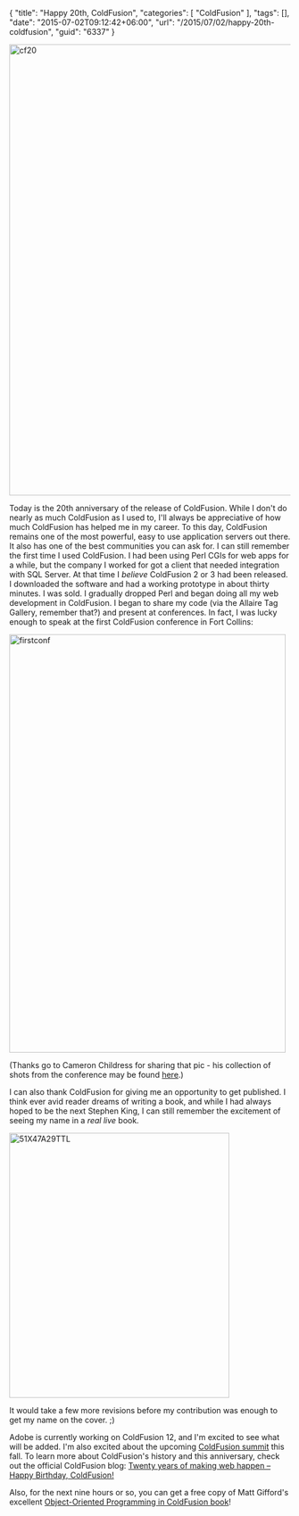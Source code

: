 {
	"title": "Happy 20th, ColdFusion",
	"categories": [
		"ColdFusion"
	],
	"tags": [],
	"date": "2015-07-02T09:12:42+06:00",
	"url": "/2015/07/02/happy-20th-coldfusion",
	"guid": "6337"
}

<img src="https://static.raymondcamden.com/images/wp-content/uploads/2015/07/cf20.jpg" alt="cf20" width="600" height="809" class="aligncenter size-full wp-image-6338" />

Today is the 20th anniversary of the release of ColdFusion. While I don't do nearly as much ColdFusion as I used to, I'll always be appreciative of how much ColdFusion has helped me in my career. To this day, ColdFusion remains one of the most powerful, easy to use application servers out there. It also has one of the best communities you can ask for. I can still remember the first time I used ColdFusion. I had been using Perl CGIs for web apps for a while, but the company I worked for got a client that needed integration with SQL Server. At that time I <i>believe</i> ColdFusion 2 or 3 had been released. I downloaded the software and had a working prototype in about thirty minutes. I was sold. I gradually dropped Perl and began doing all my web development in ColdFusion. I began to share my code (via the Allaire Tag Gallery, remember that?) and present at conferences. In fact, I was lucky enough to speak at the first ColdFusion conference in Fort Collins:

<a href="http://www.raymondcamden.com/wp-content/uploads/2015/07/firstconf.png"><img src="https://static.raymondcamden.com/images/wp-content/uploads/2015/07/firstconf.png" alt="firstconf" width="495" height="750" class="alignnone size-full wp-image-6340" /></a>

(Thanks go to Cameron Childress for sharing that pic - his collection of shots from the conference may be found <a href="https://www.flickr.com/photos/cameronc/sets/72157594241477610/">here</a>.)

I can also thank ColdFusion for giving me an opportunity to get published. I think ever avid reader dreams of writing a book, and while I had always hoped to be the next Stephen King, I can still remember the excitement of seeing my name in a <i>real live</i> book. 

<img src="https://static.raymondcamden.com/images/wp-content/uploads/2015/07/51X47A29TTL.jpg" alt="51X47A29TTL" width="394" height="475" class="alignnone size-full wp-image-6343" />

It would take a few more revisions before my contribution was enough to get my name on the cover. ;)

Adobe is currently working on ColdFusion 12, and I'm excited to see what will be added. I'm also excited about the upcoming <a href="https://cfsummit.adobeevents.com/">ColdFusion summit</a> this fall. To learn more about ColdFusion's history and this anniversary, check out the official ColdFusion blog: <a href="http://blogs.coldfusion.com/post.cfm/twenty-years-of-making-web-happen-happy-birthday-coldfusion">Twenty years of making web happen – Happy Birthday, ColdFusion!</a>

Also, for the next nine hours or so, you can get a free copy of Matt Gifford's excellent <a href="https://www.packtpub.com/packt/offers/free-learning">Object-Oriented Programming in ColdFusion book</a>!